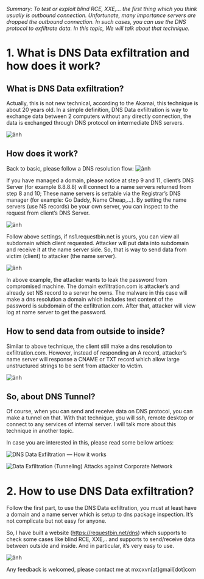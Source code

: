 *Summary: To test or exploit blind RCE, XXE,… the first thing which you think usually is outbound connection. Unfortunate, many importance servers are dropped the outbound connection. In such cases, you can use the DNS protocol to exfiltrate data. In this topic, We will talk about that technique.*

# 1. What is DNS Data exfiltration and how does it work?

## What is DNS Data exfiltration?

Actually, this is not new technical, according to the Akamai, this technique is about 20 years old. In a simple definition, DNS Data exfiltration is way to exchange data between 2 computers without any directly connection, the data is exchanged through DNS protocol on intermediate DNS servers.

![ảnh](https://user-images.githubusercontent.com/10446854/164511548-99fd63cd-ca88-4373-8843-7ea703da84f5.png)

## How does it work?

Back to basic, please follow a DNS resolution flow:
![ảnh](https://user-images.githubusercontent.com/10446854/164511883-42ef1f15-3eca-4324-b8cf-8d3e4c44927b.png)

If you have managed a domain, please notice at step 9 and 11, client’s DNS Server (for example 8.8.8.8) will connect to a name servers returned from step 8 and 10; These name servers is settable via the Registrar’s DNS manager (for example: Go Daddy, Name Cheap,…). By setting the name servers (use NS records) be your own server, you can inspect to the request from client’s DNS Server.

![ảnh](https://user-images.githubusercontent.com/10446854/164511916-cb7857ff-96dd-4789-9cc8-2c4c2958ed06.png)

Follow above settings, if ns1.requestbin.net is yours, you can view all subdomain which client requested. Attacker will put data into subdomain and receive it at the name server side. So, that is way to send data from victim (client) to attacker (the name server).

![ảnh](https://user-images.githubusercontent.com/10446854/164511956-7296c3eb-da16-4fa8-ac1d-14fc74a7738e.png)

In above example, the attacker wants to leak the password from compromised machine. The domain exfiltration.com is attacker’s and already set NS record to a server he owns. The malware in this case will make a dns resolution a domain which includes text content of the password is subdomain of the exfiltration.com. After that, attacker will view log at name server to get the password.

## How to send data from outside to inside?

Similar to above technique, the client still make a dns resolution to exfiltration.com. However, instead of responding an A record, attacker’s name server will response a CNAME or TXT record which allow large unstructured strings to be sent from attacker to victim.

![ảnh](https://user-images.githubusercontent.com/10446854/164512022-a72d1606-7b59-40c4-821b-4675ecf1cb4b.png)

## So, about DNS Tunnel?

Of course, when you can send and receive data on DNS protocol, you can make a tunnel on that. With that technique, you will ssh, remote desktop or connect to any services of internal server. I will talk more about this technique in another topic.

In case you are interested in this, please read some bellow artices:

![DNS Data Exfiltration — How it works](https://community.infoblox.com/t5/Community-Blog/DNS-Data-Exfiltration-How-it-works/ba-p/3664)

![Data Exfiltration (Tunneling) Attacks against Corporate Network](https://pentest.blog/data-exfiltration-tunneling-attacks-against-corporate-network/)

# 2. How to use DNS Data exfiltration?

Follow the first part, to use the DNS Data exfiltration, you must at least have a domain and a name server which is setup to dns package inspection. It’s not complicate but not easy for anyone.

So, I have built a website (https://requestbin.net/dns) which supports to check some cases like blind RCE, XXE,.. and supports to send/receive data between outside and inside. And in particular, it’s very easy to use.

![ảnh](https://user-images.githubusercontent.com/10446854/164512412-c1e1d77e-e7d4-4882-9260-5af540e48d4c.png)

Any feedback is welcomed, please contact me at mxcxvn[at]gmail[dot]com
